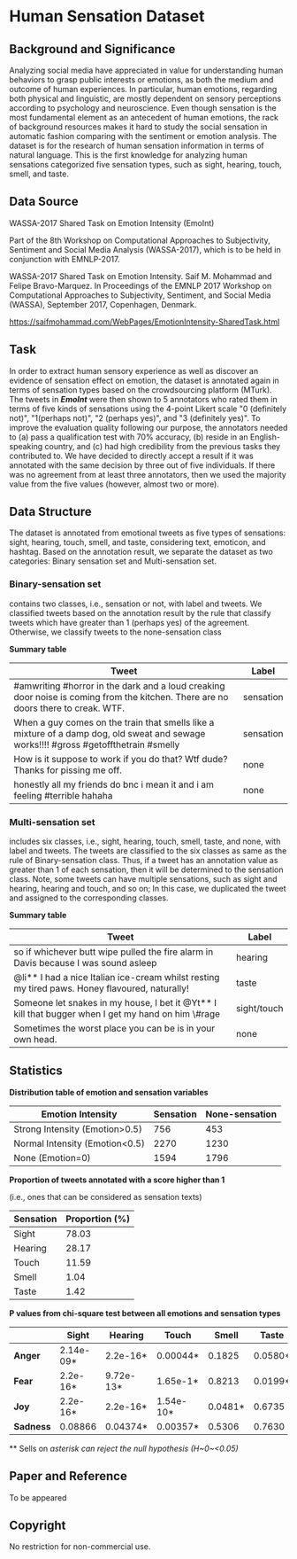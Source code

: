 # **Human Sensation Dataset**

## **Background and Significance**

Analyzing social media have appreciated in value for understanding human behaviors to grasp public interests or emotions, as both the medium and outcome of human experiences. In particular, human emotions, regarding both physical and linguistic, are mostly dependent on sensory perceptions according to psychology and neuroscience. Even though sensation is the most fundamental element as an antecedent of human emotions, the rack of background resources makes it hard to study the social sensation in automatic fashion comparing with the sentiment or emotion analysis. The dataset is for the research of human sensation information in terms of natural language. This is the first knowledge for analyzing human sensations categorized five sensation types, such as sight, hearing, touch, smell, and taste.

## **Data Source**

WASSA-2017 Shared Task on Emotion Intensity (EmoInt)

Part of the 8th Workshop on Computational Approaches to Subjectivity, Sentiment and Social Media Analysis (WASSA-2017), which is to be held in conjunction with EMNLP-2017.

WASSA-2017 Shared Task on Emotion Intensity. Saif M. Mohammad and Felipe Bravo-Marquez. In Proceedings of the EMNLP 2017 Workshop on Computational Approaches to Subjectivity, Sentiment, and Social Media (WASSA), September 2017, Copenhagen, Denmark.

<https://saifmohammad.com/WebPages/EmotionIntensity-SharedTask.html>

## **Task**

In order to extract human sensory experience as well as discover an evidence of sensation effect on emotion, the dataset is annotated again in terms of sensation types based on the crowdsourcing platform (MTurk). The tweets in ***EmoInt*** were then shown to 5 annotators who rated them in terms of five kinds of sensations using the 4-point Likert scale "0 (definitely not)", "1(perhaps not)", "2 (perhaps yes)", and "3 (definitely yes)". To improve the evaluation quality following our purpose, the annotators needed to (a) pass a qualification test with 70% accuracy, (b) reside in an English-speaking country, and (c) had high credibility from the previous tasks they contributed to. We have decided to directly accept a result if it was annotated with the same decision by three out of five individuals. If there was no agreement from at least three annotators, then we used the majority value from the five values (however, almost two or more).

## **Data Structure**

The dataset is annotated from emotional tweets as five types of sensations: sight, hearing, touch, smell, and taste, considering text, emoticon, and hashtag. Based on the annotation result, we separate the dataset as two categories: Binary sensation set and Multi-sensation set.

### **Binary-sensation** **set** 
contains two classes, i.e., sensation or not, with label and tweets. We classified tweets based on the annotation result by the rule that classify tweets which have greater than 1 (perhaps yes) of the agreement. Otherwise, we classify tweets to the none-sensation class

**Summary table**

| **Tweet**                                                                                                                                | **Label** |
|------------------------------------------------------------------------------------------------------------------------------------------|-----------|
| \#amwriting \#horror in the dark and a loud creaking door noise is coming from the kitchen. There are no doors there to creak. WTF.      | sensation |
| When a guy comes on the train that smells like a mixture of a damp dog, old sweat and sewage works!!!! \#gross \#getoffthetrain \#smelly | sensation |
| How is it suppose to work if you do that? Wtf dude? Thanks for pissing me off.                                                           | none      |
| honestly all my friends do bnc i mean it and i am feeling \#terrible hahaha                                                              | none      |

### **Multi-sensation set** 
includes six classes, i.e., sight, hearing, touch, smell, taste, and none, with label and tweets. The tweets are classified to the six classes as same as the rule of Binary-sensation class. Thus, if a tweet has an annotation value as greater than 1 of each sensation, then it will be determined to the sensation class. Note, some tweets can have multiple sensations, such as sight and hearing, hearing and touch, and so on; In this case, we duplicated the tweet and assigned to the corresponding classes.

**Summary table**

| **Tweet**                                                                                              | **Label**   |
|--------------------------------------------------------------------------------------------------------|-------------|
| so if whichever butt wipe pulled the fire alarm in Davis because I was sound asleep                    | hearing     |
| @li\*\* I had a nice Italian ice-cream whilst resting my tired paws. Honey flavoured, naturally!       | taste       |
| Someone let snakes in my house, I bet it @Yt\*\* I kill that bugger when I get my hand on him \\\#rage | sight/touch |
| Sometimes the worst place you can be is in your own head.                                              | none        |

## **Statistics**

**Distribution table of emotion and sensation variables**

| **Emotion Intensity**           | **Sensation** | **None-sensation** |
|---------------------------------|---------------|--------------------|
| Strong Intensity (Emotion\>0.5) | 756           | 453                |
| Normal Intensity (Emotion\<0.5) | 2270          | 1230               |
| None (Emotion=0)                | 1594          | 1796               |

**Proportion of tweets annotated with a score higher than 1**

(i.e., ones that can be considered as sensation texts)

| **Sensation** | **Proportion (%)** |
|---------------|--------------------|
| Sight         | 78.03              |
| Hearing       | 28.17              |
| Touch         | 11.59              |
| Smell         | 1.04               |
| Taste         | 1.42               |

**P values from chi-square test between all emotions and sensation
types**

|             | **Sight** | **Hearing** | **Touch** | **Smell** | **Taste** |
|-------------|-----------|-------------|-----------|-----------|-----------|
| **Anger**   | 2.14e-09*  | 2.2e-16*     | 0.00044*   | 0.1825    | 0.0580*    |
| **Fear**    | 2.2e-16*   | 9.72e-13*    | 1.65e-1*   | 0.8213     | 0.0199*    |
| **Joy**     | 2.2e-16*   | 2.2e-16*     | 1.54e-10*  | 0.0481*    | 0.6735    |
| **Sadness** | 0.08866   | 0.04374*     | 0.00357*   | 0.5306    | 0.7630    |

*\* Sells on *asterisk can reject the null hypothesis (H~0~<0.05)*

## **Paper and Reference**

To be appeared

## **Copyright**

No restriction for non-commercial use.
